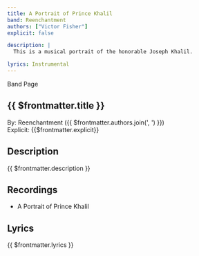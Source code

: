 ```yaml
---
title: A Portrait of Prince Khalil
band: Reenchantment
authors: ["Victor Fisher"]
explicit: false

description: |
  This is a musical portrait of the honorable Joseph Khalil.

lyrics: Instrumental
---
```


<g-link to="/band/reenchantment">Band Page</g-link>

## {{ $frontmatter.title }}

By: <g-link to="/band/reenchantment">Reenchantment</g-link> ({{ $frontmatter.authors.join(', ') }})  
Explicit: {{$frontmatter.explicit}}

## Description

<vue-markdown>{{ $frontmatter.description }}</vue-markdown>

## Recordings

* <g-link to="/recording/a-portrait-of-prince-khalil">A Portrait of Prince Khalil</g-link>

## Lyrics

<vue-markdown>{{ $frontmatter.lyrics }}</vue-markdown>
